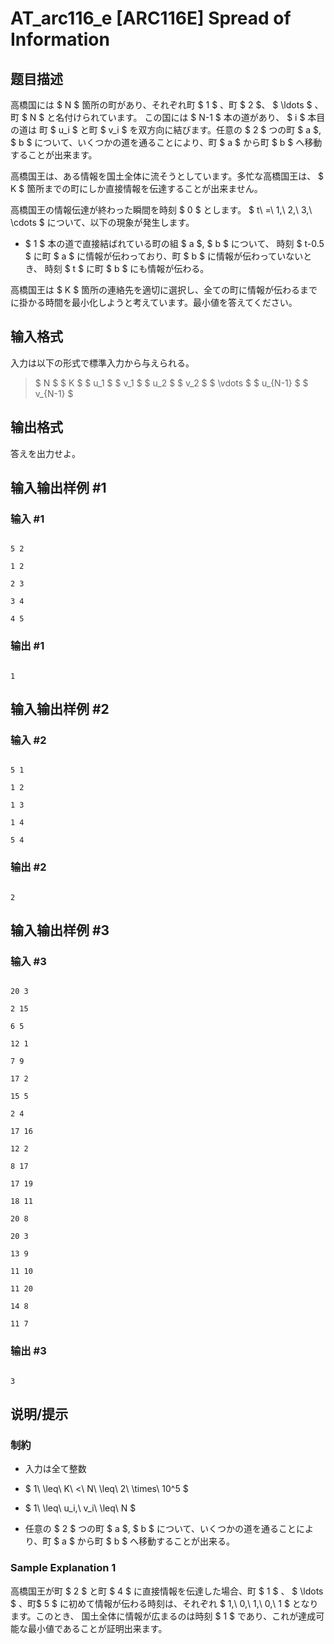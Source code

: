 # AT_arc116_e [ARC116E] Spread of Information

## 题目描述

[problemUrl]: https://atcoder.jp/contests/arc116/tasks/arc116_e

高橋国には $ N $ 箇所の町があり、それぞれ町 $ 1 $ 、町 $ 2 $、 $ \ldots $ 、町 $ N $ と名付けられています。 この国には $ N-1 $ 本の道があり、 $ i $ 本目の道は 町 $ u_i $ と町 $ v_i $ を双方向に結びます。任意の $ 2 $ つの町 $ a $, $ b $ について、いくつかの道を通ることにより、町 $ a $ から町 $ b $ へ移動することが出来ます。

高橋国王は、ある情報を国土全体に流そうとしています。多忙な高橋国王は、 $ K $ 箇所までの町にしか直接情報を伝達することが出来ません。

高橋国王の情報伝達が終わった瞬間を時刻 $ 0 $ とします。 $ t\ =\ 1,\ 2,\ 3,\ \cdots $ について、以下の現象が発生します。

- $ 1 $ 本の道で直接結ばれている町の組 $ a $, $ b $ について、 時刻 $ t-0.5 $ に町 $ a $ に情報が伝わっており、町 $ b $ に情報が伝わっていないとき、 時刻 $ t $ に町 $ b $ にも情報が伝わる。

高橋国王は $ K $ 箇所の連絡先を適切に選択し、全ての町に情報が伝わるまでに掛かる時間を最小化しようと考えています。最小値を答えてください。

## 输入格式

入力は以下の形式で標準入力から与えられる。

> $ N $ $ K $ $ u_1 $ $ v_1 $ $ u_2 $ $ v_2 $ $ \vdots $ $ u_{N-1} $ $ v_{N-1} $

## 输出格式

答えを出力せよ。

## 输入输出样例 #1

### 输入 #1

```
5 2
1 2
2 3
3 4
4 5
```

### 输出 #1

```
1
```

## 输入输出样例 #2

### 输入 #2

```
5 1
1 2
1 3
1 4
5 4
```

### 输出 #2

```
2
```

## 输入输出样例 #3

### 输入 #3

```
20 3
2 15
6 5
12 1
7 9
17 2
15 5
2 4
17 16
12 2
8 17
17 19
18 11
20 8
20 3
13 9
11 10
11 20
14 8
11 7
```

### 输出 #3

```
3
```

## 说明/提示

### 制約

- 入力は全て整数
- $ 1\ \leq\ K\ <\ N\ \leq\ 2\ \times\ 10^5 $
- $ 1\ \leq\ u_i,\ v_i\ \leq\ N $
- 任意の $ 2 $ つの町 $ a $, $ b $ について、いくつかの道を通ることにより、町 $ a $ から町 $ b $ へ移動することが出来る。

### Sample Explanation 1

高橋国王が町 $ 2 $ と町 $ 4 $ に直接情報を伝達した場合、町 $ 1 $ 、 $ \ldots $ 、町$ 5 $ に初めて情報が伝わる時刻は、それぞれ $ 1,\ 0,\ 1,\ 0,\ 1 $ となります。このとき、 国土全体に情報が広まるのは時刻 $ 1 $ であり、これが達成可能な最小値であることが証明出来ます。